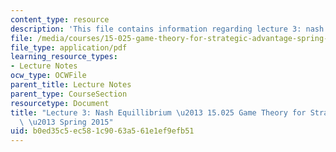 ```yaml
---
content_type: resource
description: 'This file contains information regarding lecture 3: nash equillibrium.'
file: /media/courses/15-025-game-theory-for-strategic-advantage-spring-2015/b0ed35c5ec581c9063a561e1ef9efb51_MIT15_025S15_Lec_3.pdf
file_type: application/pdf
learning_resource_types:
- Lecture Notes
ocw_type: OCWFile
parent_title: Lecture Notes
parent_type: CourseSection
resourcetype: Document
title: "Lecture 3: Nash Equillibrium \u2013 15.025 Game Theory for Strategic Advantage\
  \ \u2013 Spring 2015"
uid: b0ed35c5-ec58-1c90-63a5-61e1ef9efb51
---
```

